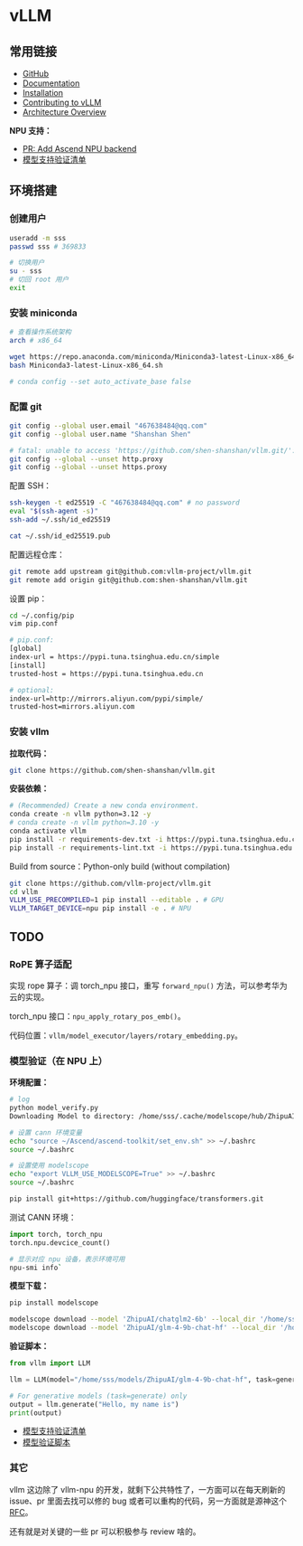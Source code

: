# vLLM

## 常用链接

- [<u>GitHub</u>](https://github.com/vllm-project/vllm)
- [<u>Documentation</u>](https://docs.vllm.ai/en/stable/index.html)
- [<u>Installation</u>](https://docs.vllm.ai/en/stable/getting_started/installation.html)
- [<u>Contributing to vLLM</u>](https://docs.vllm.ai/en/stable/contributing/overview.html)
- [<u>Architecture Overview</u>](https://docs.vllm.ai/en/stable/design/arch_overview.html)

**NPU 支持：**

- [<u>PR: Add Ascend NPU backend</u>](https://github.com/vllm-project/vllm/pull/8054)
- [<u>模型支持验证清单</u>](https://github.com/cosdt/vllm/tree/main/model_support)

## 环境搭建

### 创建用户

```bash
useradd -m sss
passwd sss # 369833

# 切换用户
su - sss
# 切回 root 用户
exit
```

### 安装 miniconda

```bash
# 查看操作系统架构
arch # x86_64

wget https://repo.anaconda.com/miniconda/Miniconda3-latest-Linux-x86_64.sh
bash Miniconda3-latest-Linux-x86_64.sh

# conda config --set auto_activate_base false
```

### 配置 git

```bash
git config --global user.email "467638484@qq.com"
git config --global user.name "Shanshan Shen"

# fatal: unable to access 'https://github.com/shen-shanshan/vllm.git/': Error in the HTTP2 framing layer
git config --global --unset http.proxy
git config --global --unset https.proxy
```

配置 SSH：

```bash
ssh-keygen -t ed25519 -C "467638484@qq.com" # no password
eval "$(ssh-agent -s)"
ssh-add ~/.ssh/id_ed25519

cat ~/.ssh/id_ed25519.pub
```

配置远程仓库：

```bash
git remote add upstream git@github.com:vllm-project/vllm.git
git remote add origin git@github.com:shen-shanshan/vllm.git
```

设置 pip：

```bash
cd ~/.config/pip
vim pip.conf

# pip.conf:
[global]
index-url = https://pypi.tuna.tsinghua.edu.cn/simple
[install]
trusted-host = https://pypi.tuna.tsinghua.edu.cn

# optional:
index-url=http://mirrors.aliyun.com/pypi/simple/
trusted-host=mirrors.aliyun.com
```

### 安装 vllm

**拉取代码：**

```bash
git clone https://github.com/shen-shanshan/vllm.git
```

**安装依赖：**

```bash
# (Recommended) Create a new conda environment.
conda create -n vllm python=3.12 -y
# conda create -n vllm python=3.10 -y
conda activate vllm
pip install -r requirements-dev.txt -i https://pypi.tuna.tsinghua.edu.cn/simple
pip install -r requirements-lint.txt -i https://pypi.tuna.tsinghua.edu.cn/simple
```

Build from source：Python-only build (without compilation)

```bash
git clone https://github.com/vllm-project/vllm.git
cd vllm
VLLM_USE_PRECOMPILED=1 pip install --editable . # GPU
VLLM_TARGET_DEVICE=npu pip install -e . # NPU
```

## TODO

### RoPE 算子适配

实现 rope 算子：调 torch_npu 接口，重写 `forward_npu()` 方法，可以参考华为云的实现。

torch_npu 接口：`npu_apply_rotary_pos_emb()`。

代码位置：`vllm/model_executor/layers/rotary_embedding.py`。

### 模型验证（在 NPU 上）

**环境配置：**

```bash
# log
python model_verify.py
Downloading Model to directory: /home/sss/.cache/modelscope/hub/ZhipuAI/chatglm2-6b

# 设置 cann 环境变量
echo "source ~/Ascend/ascend-toolkit/set_env.sh" >> ~/.bashrc
source ~/.bashrc

# 设置使用 modelscope
echo "export VLLM_USE_MODELSCOPE=True" >> ~/.bashrc
source ~/.bashrc

pip install git+https://github.com/huggingface/transformers.git
```

测试 CANN 环境：

```python
import torch, torch_npu
torch.npu.devcice_count()
```

```bash
# 显示对应 npu 设备，表示环境可用
npu-smi info`
```

**模型下载：**

```bash
pip install modelscope

modelscope download --model 'ZhipuAI/chatglm2-6b' --local_dir '/home/sss/models/ZhipuAI/chatglm2-6b' # 已验证
modelscope download --model 'ZhipuAI/glm-4-9b-chat-hf' --local_dir '/home/sss/models/ZhipuAI/glm-4-9b-chat-hf'
```

**验证脚本：**

```python
from vllm import LLM

llm = LLM(model="/home/sss/models/ZhipuAI/glm-4-9b-chat-hf", task=generate, trust_remote_code=True)

# For generative models (task=generate) only
output = llm.generate("Hello, my name is")
print(output)
```

- [<u>模型支持验证清单</u>](https://github.com/cosdt/vllm/tree/main/model_support)
- [<u>模型验证脚本</u>](https://docs.vllm.ai/en/stable/models/supported_models.html#modelscope)

### 其它

vllm 这边除了 vllm-npu 的开发，就剩下公共特性了，一方面可以在每天刷新的 issue、pr 里面去找可以修的 bug 或者可以重构的代码，另一方面就是源神这个 [<u>RFC</u>](https://github.com/vllm-project/vllm/issues/11162)。

还有就是对关键的一些 pr 可以积极参与 review 啥的。
